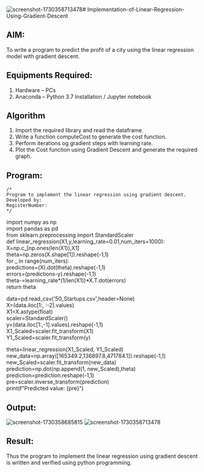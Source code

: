 ![screenshot-1730358713478](https://github.com/user-attachments/assets/a4401288-0666-4be7-ac4b-c3bb41c4c629)# Implementation-of-Linear-Regression-Using-Gradient-Descent

## AIM:
To write a program to predict the profit of a city using the linear regression model with gradient descent.

## Equipments Required:
1. Hardware – PCs
2. Anaconda – Python 3.7 Installation / Jupyter notebook

## Algorithm
1. Import the required library and read the dataframe.
2. Write a function computeCost to generate the cost function.
3. Perform iterations og gradient steps with learning rate.
4. Plot the Cost function using Gradient Descent and generate the required graph. 

## Program:
```
/*
Program to implement the linear regression using gradient descent.
Developed by: 
RegisterNumber:  
*/
```



import numpy as np  
import pandas as pd    
from sklearn.preprocessing import StandardScaler  
def linear_regression(X1,y,learning_rate=0.01,num_iters=1000):  
  X=np.c_[np.ones(len(X1)),X1]     
  theta=np.zeros(X.shape[1]).reshape(-1,1)   
  for _ in range(num_iters):  
    predictions=(X).dot(theta).reshape(-1,1)  
    errors=(predictions-y).reshape(-1,1)  
    theta-=learning_rate*(1/len(X1))*X.T.dot(errors)  
  return theta  

data=pd.read_csv('50_Startups.csv',header=None)  
X=(data.iloc[1:, :-2].values)   
X1=X.astype(float)   
scaler=StandardScaler()   
y=(data.iloc[1:,-1].values).reshape(-1,1)   
X1_Scaled=scaler.fit_transform(X1)   
Y1_Scaled=scaler.fit_transform(y)   

theta=linear_regression(X1_Scaled, Y1_Scaled)   
new_data=np.array([165349.2,136897.8,471784.1]).reshape(-1,1)   
new_Scaled=scaler.fit_transform(new_data)   
prediction=np.dot(np.append(1, new_Scaled),theta)   
prediction=prediction.reshape(-1,1)   
pre=scaler.inverse_transform(prediction)   
print(f"Predicted value: {pre}")   
## Output:
![screenshot-1730358685815](https://github.com/user-attachments/assets/e8bb6c78-57be-42a4-9027-943a03696508)
![screenshot-1730358713478](https://github.com/user-attachments/assets/cc2cfb36-e012-43c4-a852-9b7dfeb368e9)




## Result:
Thus the program to implement the linear regression using gradient descent is written and verified using python programming.
